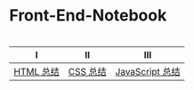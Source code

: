 # Front-End-Notebook
# 


|                              Ⅰ                               |                              Ⅱ                               |                              Ⅲ                               |
| :----------------------------------------------------------: | :----------------------------------------------------------: | :----------------------------------------------------------: |
| [HTML 总结](https://github.com/Alyssa-x/Front-End-Notebook/blob/master/Html.md) | [CSS 总结](https://github.com/Alyssa-x/Front-End-Notebook/blob/master/Css.md) | [JavaScript 总结](https://github.com/Alyssa-x/Front-End-Notebook/blob/master/JavaScript.md) | [算法总结](https://github.com/CavsZhouyou/Front-End-Interview-Notebook/blob/master/%E7%AE%97%E6%B3%95/%E7%AE%97%E6%B3%95.md)  |
